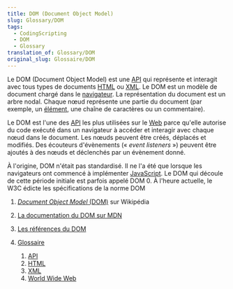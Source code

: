 ```yaml
---
title: DOM (Document Object Model)
slug: Glossary/DOM
tags:
  - CodingScripting
  - DOM
  - Glossary
translation_of: Glossary/DOM
original_slug: Glossaire/DOM
---
```


Le DOM (Document Object Model) est une [API](/fr/docs/Glossary/API) qui représente et interagit avec tous types de documents [HTML](/fr/docs/Glossary/HTML) ou [XML](/fr/docs/Glossary/XML). Le DOM est un modèle de document chargé dans le [navigateur](/fr/docs/Glossary/Browser). La représentation du document est un arbre nodal. Chaque nœud représente une partie du document (par exemple, un [élément](/fr/docs/Glossary/Element), une chaîne de caractères ou un commentaire).

Le DOM est l'une des [API](/fr/docs/Glossary/API) les plus utilisées sur le [Web](/fr/docs/Glossary/World_Wide_Web) parce qu'elle autorise du code exécuté dans un navigateur à accéder et interagir avec chaque nœud dans le document. Les nœuds peuvent être créés, déplacés et modifiés. Des écouteurs d'évènements (« _event listeners_ ») peuvent être ajoutés à des nœuds et déclenchés par un évènement donné.

À l'origine, DOM n'était pas standardisé. Il ne l'a été que lorsque les navigateurs ont commencé à implémenter [JavaScript](/fr/docs/Glossary/JavaScript). Le DOM qui découle de cette période initiale est parfois appelé DOM 0. À l'heure actuelle, le W3C édicte les spécifications de la norme DOM

1. [<i lang="en">Document Object Model</i> (DOM)](https://fr.wikipedia.org/wiki/Document_Object_Model) sur Wikipédia
2. [La documentation du DOM sur MDN](/fr/docs/Web/API/Document_Object_Model)
3. [Les références du DOM](https://dom.spec.whatwg.org/)
4. [Glossaire](/fr/docs/Glossary)

    1. [API](/fr/docs/Glossary/API)
    2. [HTML](/fr/docs/Glossary/HTML)
    3. [XML](/fr/docs/Glossary/XML)
    4. [World Wide Web](/fr/docs/Glossary/World_Wide_Web)
